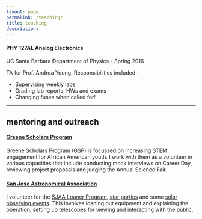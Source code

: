 ```yaml
---
layout: page
permalink: /teaching/
title: teaching
description: 
---
```


#### __PHY 127AL  Analog Electronics__

UC Santa Barbara Department of Physics - Spring 2016

TA for Prof. Andrea Young. Responsibilities included-

- Supervising weekly labs
- Grading lab reports, HWs and exams 
- Changing fuses when called for!

---    

mentoring and outreach
---
#### [__Greene Scholars Program__](https://www.greenescholars.org) 
Greene Scholars Program (GSP) is focussed on increasing STEM engagement for African American youth. I work with them as a volunteer in various capacities that include conducting mock interviews on Career Day, reviewing project proposals and judging the Annual Science Fair.  

#### [__San Jose Astronomical Association__](https://www.sjaa.net)
I volunteer for the [SJAA Loaner Program](https://www.sjaa.net/programs/loaner-telescope-program/), [star parties](https://www.sjaa.net/events/monthly-star-parties/) and some [solar observing events](https://www.sjaa.net/events/solar-observing/). This involves loaning out equipment and explaining the operation, setting up telescopes for viewing and interacting with the public.
